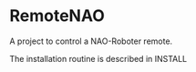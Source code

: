 RemoteNAO
=========

A project to control a NAO-Roboter remote.

The installation routine is described in INSTALL
